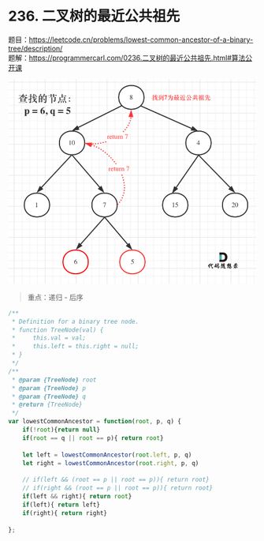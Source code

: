 # 236. 二叉树的最近公共祖先

题目：https://leetcode.cn/problems/lowest-common-ancestor-of-a-binary-tree/description/    
题解：https://programmercarl.com/0236.二叉树的最近公共祖先.html#算法公开课      


![plot](./img/2021020415105872.png)
> 重点：递归 - 后序 

```js
/**
 * Definition for a binary tree node.
 * function TreeNode(val) {
 *     this.val = val;
 *     this.left = this.right = null;
 * }
 */
/**
 * @param {TreeNode} root
 * @param {TreeNode} p
 * @param {TreeNode} q
 * @return {TreeNode}
 */
var lowestCommonAncestor = function(root, p, q) {
    if(!root){return null}
    if(root == q || root == p){ return root}

    let left = lowestCommonAncestor(root.left, p, q)
    let right = lowestCommonAncestor(root.right, p, q)

    // if(left && (root == p || root == p)){ return root} 
    // if(right && (root == p || root == p)){ return root}
    if(left && right){ return root}
    if(left){ return left}
    if(right){ return right}

};
```